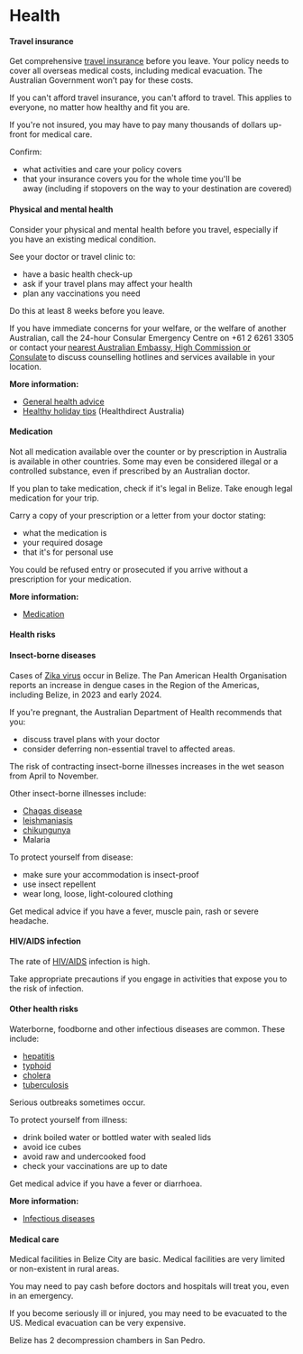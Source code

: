 # Health

#### Travel insurance

Get comprehensive [travel insurance](/before-you-go/the-basics/travel-insurance "Travel insurance") before you leave. Your policy needs to cover all overseas medical costs, including medical evacuation. The Australian Government won’t pay for these costs.

If you can't afford travel insurance, you can't afford to travel. This applies to everyone, no matter how healthy and fit you are.

If you're not insured, you may have to pay many thousands of dollars up-front for medical care.

Confirm:

* what activities and care your policy covers
* that your insurance covers you for the whole time you'll be away (including if stopovers on the way to your destination are covered)

#### Physical and mental health

Consider your physical and mental health before you travel, especially if you have an existing medical condition.

See your doctor or travel clinic to:

* have a basic health check-up
* ask if your travel plans may affect your health
* plan any vaccinations you need

Do this at least 8 weeks before you leave.

If you have immediate concerns for your welfare, or the welfare of another Australian, call the 24-hour Consular Emergency Centre on +61 2 6261 3305 or contact your [nearest Australian Embassy, High Commission or Consulate](https://www.dfat.gov.au/about-us/our-locations/missions/our-embassies-and-consulates-overseas) to discuss counselling hotlines and services available in your location.

**More information:**

* [General health advice](/before-you-go/health "Taking care of your health")
* [Healthy holiday tips](https://www.healthdirect.gov.au/healthy-holiday-tips-infographic) (Healthdirect Australia)

#### Medication

Not all medication available over the counter or by prescription in Australia is available in other countries. Some may even be considered illegal or a controlled substance, even if prescribed by an Australian doctor.

If you plan to take medication, check if it's legal in Belize. Take enough legal medication for your trip.

Carry a copy of your prescription or a letter from your doctor stating:

* what the medication is
* your required dosage
* that it's for personal use

You could be refused entry or prosecuted if you arrive without a prescription for your medication.

**More information:**

* [Medication](/before-you-go/health/medications "Medication and medical equipment")

#### Health risks

#### Insect-borne diseases

Cases of [Zika virus](http://www.health.gov.au/internet/main/publishing.nsf/Content/ohp-zika-countries.htm) occur in Belize. The Pan American Health Organisation reports an increase in dengue cases in the Region of the Americas, including Belize, in 2023 and early 2024.

If you're pregnant, the Australian Department of Health recommends that you:

* discuss travel plans with your doctor
* consider deferring non-essential travel to affected areas.

The risk of contracting insect-borne illnesses increases in the wet season from April to November.

Other insect-borne illnesses include:

* [Chagas disease](https://www.who.int/en/news-room/fact-sheets/detail/chagas-disease-(american-trypanosomiasis))
* [leishmaniasis](https://www.who.int/news-room/fact-sheets/detail/leishmaniasis)
* [chikungunya](https://www.who.int/news-room/fact-sheets/detail/chikungunya)
* Malaria

To protect yourself from disease:

* make sure your accommodation is insect-proof
* use insect repellent
* wear long, loose, light-coloured clothing

Get medical advice if you have a fever, muscle pain, rash or severe headache.

#### HIV/AIDS infection

The rate of [HIV/AIDS](https://www.who.int/news-room/fact-sheets/detail/hiv-aids) infection is high.

Take appropriate precautions if you engage in activities that expose you to the risk of infection.

#### Other health risks

Waterborne, foodborne and other infectious diseases are common. These include:

* [hepatitis](https://www.who.int/health-topics/hepatitis#tab=tab_1 )
* [typhoid](https://www.who.int/teams/immunization-vaccines-and-biologicals/diseases/typhoid)
* [cholera](https://www.who.int/news-room/fact-sheets/detail/cholera)
* [tuberculosis](https://www.who.int/news-room/fact-sheets/detail/tuberculosis)

Serious outbreaks sometimes occur.

To protect yourself from illness:

* drink boiled water or bottled water with sealed lids
* avoid ice cubes
* avoid raw and undercooked food
* check your vaccinations are up to date

Get medical advice if you have a fever or diarrhoea.

**More information:**

* [Infectious diseases](/before-you-go/health/diseases "Infectious diseases")

#### Medical care

Medical facilities in Belize City are basic. Medical facilities are very limited or non-existent in rural areas.

You may need to pay cash before doctors and hospitals will treat you, even in an emergency.

If you become seriously ill or injured, you may need to be evacuated to the US. Medical evacuation can be very expensive.

Belize has 2 decompression chambers in San Pedro.